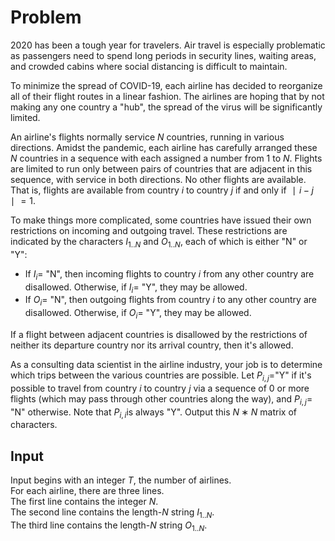 # Problem

2020 has been a tough year for travelers. Air travel is especially problematic as passengers need to spend long periods in security lines, waiting areas, and crowded cabins where social distancing is difficult to maintain.

To minimize the spread of COVID-19, each airline has decided to reorganize all of their flight routes in a linear fashion. The airlines are hoping that by not making any one country a "hub", the spread of the virus will be significantly limited.

An airline's flights normally service $N$ countries, running in various directions. Amidst the pandemic, each airline has carefully arranged these $N$ countries in a sequence with each assigned a number from $1$ to $N$. Flights are limited to run only between pairs of countries that are adjacent in this sequence, with service in both directions. No other flights are available. That is, flights are available from country $i$ to country $j$ if and only if $∣i−j∣=1$.

To make things more complicated, some countries have issued their own restrictions on incoming and outgoing travel. These restrictions are indicated by the characters $I_{1..N}$​ and $O_{1..N}$​, each of which is either "N" or "Y":

- If $I_i$​ = "N", then incoming flights to country $i$ from any other country are disallowed. Otherwise, if $I_i =$​ "Y", they may be allowed.
- If $O_i$​ = "N", then outgoing flights from country $i$ to any other country are disallowed. Otherwise, if $O_i =$​ "Y", they may be allowed.

If a flight between adjacent countries is disallowed by the restrictions of neither its departure country nor its arrival country, then it's allowed.

As a consulting data scientist in the airline industry, your job is to determine which trips between the various countries are possible. Let $P_{i,j} =$​ "Y" if it's possible to travel from country $i$ to country $j$ via a sequence of 0 or more flights (which may pass through other countries along the way), and $P_{i,j} =$​ "N" otherwise. Note that $P_{i,i}$​ is always "Y". Output this $N∗N$ matrix of characters.

## Input

Input begins with an integer $T$, the number of airlines.  
For each airline, there are three lines.  
The first line contains the integer $N$.  
The second line contains the length-$N$ string $I_{1..N}$​.  
The third line contains the length-$N$ string $O_{1..N}$​.
